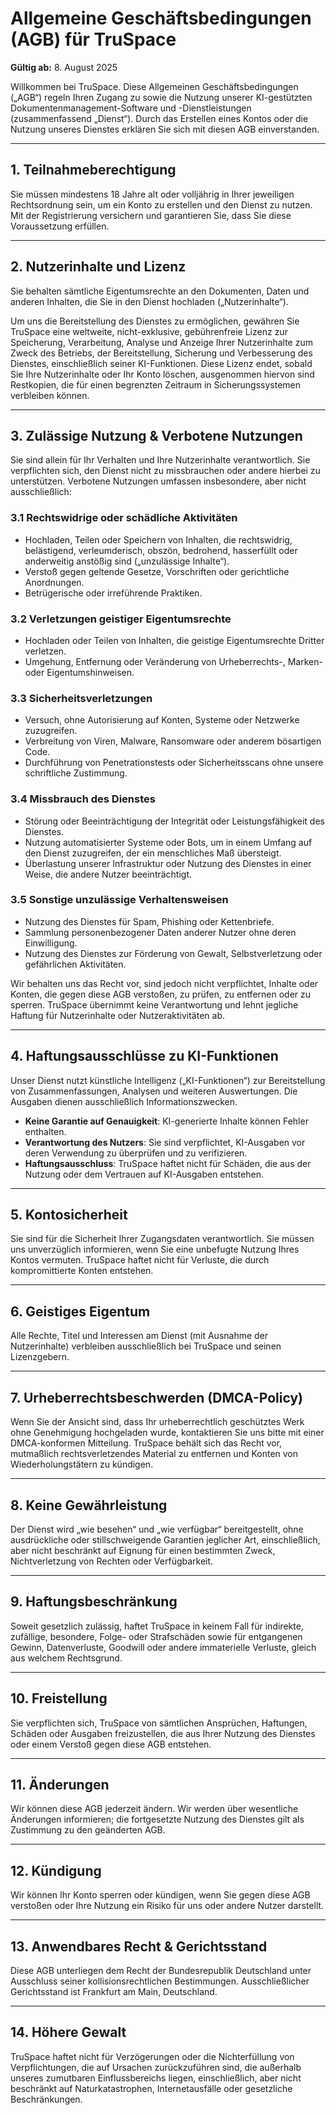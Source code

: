 # Allgemeine Geschäftsbedingungen (AGB) für TruSpace

**Gültig ab:** 8. August 2025

Willkommen bei TruSpace. Diese Allgemeinen Geschäftsbedingungen („AGB“) regeln Ihren Zugang zu sowie die Nutzung unserer KI-gestützten Dokumentenmanagement-Software und -Dienstleistungen (zusammenfassend „Dienst“). Durch das Erstellen eines Kontos oder die Nutzung unseres Dienstes erklären Sie sich mit diesen AGB einverstanden.

---

## 1. Teilnahmeberechtigung

Sie müssen mindestens 18 Jahre alt oder volljährig in Ihrer jeweiligen Rechtsordnung sein, um ein Konto zu erstellen und den Dienst zu nutzen. Mit der Registrierung versichern und garantieren Sie, dass Sie diese Voraussetzung erfüllen.

---

## 2. Nutzerinhalte und Lizenz

Sie behalten sämtliche Eigentumsrechte an den Dokumenten, Daten und anderen Inhalten, die Sie in den Dienst hochladen („Nutzerinhalte“).

Um uns die Bereitstellung des Dienstes zu ermöglichen, gewähren Sie TruSpace eine weltweite, nicht-exklusive, gebührenfreie Lizenz zur Speicherung, Verarbeitung, Analyse und Anzeige Ihrer Nutzerinhalte zum Zweck des Betriebs, der Bereitstellung, Sicherung und Verbesserung des Dienstes, einschließlich seiner KI-Funktionen. Diese Lizenz endet, sobald Sie Ihre Nutzerinhalte oder Ihr Konto löschen, ausgenommen hiervon sind Restkopien, die für einen begrenzten Zeitraum in Sicherungssystemen verbleiben können.

---

## 3. Zulässige Nutzung & Verbotene Nutzungen

Sie sind allein für Ihr Verhalten und Ihre Nutzerinhalte verantwortlich. Sie verpflichten sich, den Dienst nicht zu missbrauchen oder andere hierbei zu unterstützen. Verbotene Nutzungen umfassen insbesondere, aber nicht ausschließlich:

### 3.1 Rechtswidrige oder schädliche Aktivitäten

- Hochladen, Teilen oder Speichern von Inhalten, die rechtswidrig, belästigend, verleumderisch, obszön, bedrohend, hasserfüllt oder anderweitig anstößig sind („unzulässige Inhalte“).
- Verstoß gegen geltende Gesetze, Vorschriften oder gerichtliche Anordnungen.
- Betrügerische oder irreführende Praktiken.

### 3.2 Verletzungen geistiger Eigentumsrechte

- Hochladen oder Teilen von Inhalten, die geistige Eigentumsrechte Dritter verletzen.
- Umgehung, Entfernung oder Veränderung von Urheberrechts-, Marken- oder Eigentumshinweisen.

### 3.3 Sicherheitsverletzungen

- Versuch, ohne Autorisierung auf Konten, Systeme oder Netzwerke zuzugreifen.
- Verbreitung von Viren, Malware, Ransomware oder anderem bösartigen Code.
- Durchführung von Penetrationstests oder Sicherheitsscans ohne unsere schriftliche Zustimmung.

### 3.4 Missbrauch des Dienstes

- Störung oder Beeinträchtigung der Integrität oder Leistungsfähigkeit des Dienstes.
- Nutzung automatisierter Systeme oder Bots, um in einem Umfang auf den Dienst zuzugreifen, der ein menschliches Maß übersteigt.
- Überlastung unserer Infrastruktur oder Nutzung des Dienstes in einer Weise, die andere Nutzer beeinträchtigt.

### 3.5 Sonstige unzulässige Verhaltensweisen

- Nutzung des Dienstes für Spam, Phishing oder Kettenbriefe.
- Sammlung personenbezogener Daten anderer Nutzer ohne deren Einwilligung.
- Nutzung des Dienstes zur Förderung von Gewalt, Selbstverletzung oder gefährlichen Aktivitäten.

Wir behalten uns das Recht vor, sind jedoch nicht verpflichtet, Inhalte oder Konten, die gegen diese AGB verstoßen, zu prüfen, zu entfernen oder zu sperren. TruSpace übernimmt keine Verantwortung und lehnt jegliche Haftung für Nutzerinhalte oder Nutzeraktivitäten ab.

---

## 4. Haftungsausschlüsse zu KI-Funktionen

Unser Dienst nutzt künstliche Intelligenz („KI-Funktionen“) zur Bereitstellung von Zusammenfassungen, Analysen und weiteren Auswertungen. Die Ausgaben dienen ausschließlich Informationszwecken.

- **Keine Garantie auf Genauigkeit**: KI-generierte Inhalte können Fehler enthalten.
- **Verantwortung des Nutzers**: Sie sind verpflichtet, KI-Ausgaben vor deren Verwendung zu überprüfen und zu verifizieren.
- **Haftungsausschluss**: TruSpace haftet nicht für Schäden, die aus der Nutzung oder dem Vertrauen auf KI-Ausgaben entstehen.

---

## 5. Kontosicherheit

Sie sind für die Sicherheit Ihrer Zugangsdaten verantwortlich. Sie müssen uns unverzüglich informieren, wenn Sie eine unbefugte Nutzung Ihres Kontos vermuten. TruSpace haftet nicht für Verluste, die durch kompromittierte Konten entstehen.

---

## 6. Geistiges Eigentum

Alle Rechte, Titel und Interessen am Dienst (mit Ausnahme der Nutzerinhalte) verbleiben ausschließlich bei TruSpace und seinen Lizenzgebern.

---

## 7. Urheberrechtsbeschwerden (DMCA-Policy)

Wenn Sie der Ansicht sind, dass Ihr urheberrechtlich geschütztes Werk ohne Genehmigung hochgeladen wurde, kontaktieren Sie uns bitte mit einer DMCA-konformen Mitteilung. TruSpace behält sich das Recht vor, mutmaßlich rechtsverletzendes Material zu entfernen und Konten von Wiederholungstätern zu kündigen.

---

## 8. Keine Gewährleistung

Der Dienst wird „wie besehen“ und „wie verfügbar“ bereitgestellt, ohne ausdrückliche oder stillschweigende Garantien jeglicher Art, einschließlich, aber nicht beschränkt auf Eignung für einen bestimmten Zweck, Nichtverletzung von Rechten oder Verfügbarkeit.

---

## 9. Haftungsbeschränkung

Soweit gesetzlich zulässig, haftet TruSpace in keinem Fall für indirekte, zufällige, besondere, Folge- oder Strafschäden sowie für entgangenen Gewinn, Datenverluste, Goodwill oder andere immaterielle Verluste, gleich aus welchem Rechtsgrund.

---

## 10. Freistellung

Sie verpflichten sich, TruSpace von sämtlichen Ansprüchen, Haftungen, Schäden oder Ausgaben freizustellen, die aus Ihrer Nutzung des Dienstes oder einem Verstoß gegen diese AGB entstehen.

---

## 11. Änderungen

Wir können diese AGB jederzeit ändern. Wir werden über wesentliche Änderungen informieren; die fortgesetzte Nutzung des Dienstes gilt als Zustimmung zu den geänderten AGB.

---

## 12. Kündigung

Wir können Ihr Konto sperren oder kündigen, wenn Sie gegen diese AGB verstoßen oder Ihre Nutzung ein Risiko für uns oder andere Nutzer darstellt.

---

## 13. Anwendbares Recht & Gerichtsstand

Diese AGB unterliegen dem Recht der Bundesrepublik Deutschland unter Ausschluss seiner kollisionsrechtlichen Bestimmungen. Ausschließlicher Gerichtsstand ist Frankfurt am Main, Deutschland.

---

## 14. Höhere Gewalt

TruSpace haftet nicht für Verzögerungen oder die Nichterfüllung von Verpflichtungen, die auf Ursachen zurückzuführen sind, die außerhalb unseres zumutbaren Einflussbereichs liegen, einschließlich, aber nicht beschränkt auf Naturkatastrophen, Internetausfälle oder gesetzliche Beschränkungen.
